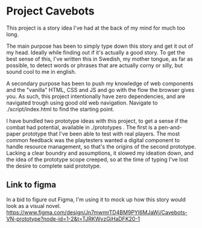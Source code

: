 # Project Cavebots

This project is a story idea I've had at the back of my mind for much too long.

The main purpose has been to simply type down this story and get it out of my head. Ideally while finding out if it's actually a good story. To get the best sense of this, I've written this in Swedish, my mother tongue, as far as possible, to detect words or phrases that are actually corny or silly, but sound cool to me in english.

A secondary purpose has been to push my knowledge of web components and the "vanilla" HTML, CSS and JS and go with the flow the browser gives you. As such, this project intentionally have zero dependencies, and are navigated trough using good old web navigation. Navigate to ./script/index.html to find the starting point.

I have bundled two prototype ideas with this project, to get a sense if the combat had potential, available in ./prototypes . The first is a pen-and-paper prototype that I've been able to test with real players. The most common feedback was the playtesters wanted a digital component to handle resource management, so that's the origins of the second prototype. Lacking a clear boundry and assumptions, it slowed my ideation down, and the idea of the prototype scope creeped, so at the time of typing I've lost the desire to complete said prototype.

## Link to figma
In a bid to figure out Figma, I'm using it to mock up how this story would look as a visual novel.
https://www.figma.com/design/Jn7mwmrTD4BM9PYl6MJaWj/Cavebots-VN-prototype?node-id=1-2&t=TJRKWvzGiHaDFK20-1